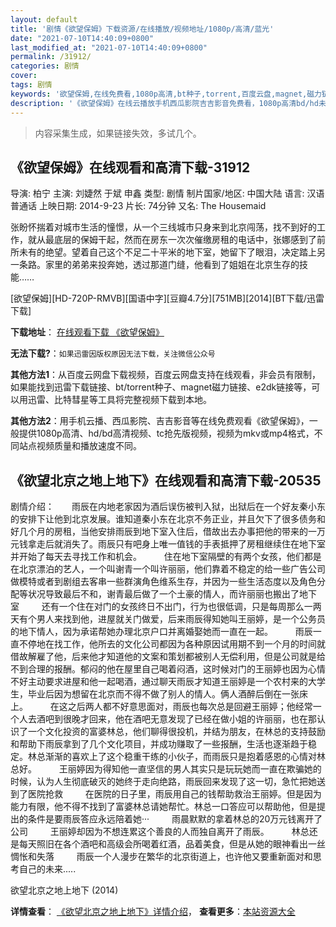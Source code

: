 ```yaml
---
layout: default
title: '剧情《欲望保姆》下载资源/在线播放/视频地址/1080p/高清/蓝光'
date: "2021-07-10T14:40:09+0800"
last_modified_at: "2021-07-10T14:40:09+0800"
permalink: /31912/
categories: 剧情
cover:
tags: 剧情
keywords: '欲望保姆,在线免费看,1080p高清,bt种子,torrent,百度云盘,magnet,磁力链,迅雷下载资源'
description: '《欲望保姆》在线云播放手机西瓜影院吉吉影音免费看，1080p高清bd/hd未删减完整版和tc抢先枪版，mkv/mp4格式，附带bt/torrent种子、magnet/磁力链、百度云盘、网盘资源迅雷下载链接'
---
```


>内容采集生成，如果链接失效，多试几个。


## 《欲望保姆》在线观看和高清下载-31912

导演: 柏宁 主演: 刘婕然 于斌 申鑫 类型: 剧情 制片国家/地区: 中国大陆 语言: 汉语普通话 上映日期: 2014-9-23 片长: 74分钟 又名: The Housemaid

张盼怀揣着对城市生活的憧憬，从一个三线城市只身来到北京闯荡，找不到好的工作，就从最底层的保姆干起，然而在房东一次次催缴房租的电话中，张娜感到了前所未有的绝望。望着自己这个不足二十平米的地下室，她留下了眼泪，决定踏上另一条路。家里的弟弟来投奔她，透过那道门缝，他看到了姐姐在北京生存的技能……


[欲望保姆][HD-720P-RMVB][国语中字][豆瓣4.7分][751MB][2014][BT下载/迅雷下载]

**下载地址**： [在线观看下载 《欲望保姆》](https://www.btdx8.com/torrent/the_housemaid_2014.html) 


**无法下载?**：`如果迅雷因版权原因无法下载，关注微信公众号 `

**其他方法1**：从百度云网盘下载视频，百度云网盘支持在线观看，非会员有限制，如果能找到迅雷下载链接、bt/torrent种子、magnet磁力链接、e2dk链接等，可以用迅雷、比特彗星等工具将完整视频下载到本地。

**其他方法2**：用手机云播、西瓜影院、吉吉影音等在线免费观看《欲望保姆》，一般提供1080p高清、hd/bd高清视频、tc抢先版视频，视频为mkv或mp4格式，不同站点视频质量和播放速度不同。


## 《欲望北京之地上地下》在线观看和高清下载-20535

剧情介绍：　　雨辰在内地老家因为酒后误伤被判入狱，出狱后在一个好友秦小东的安排下让他到北京发展。谁知道秦小东在北京不务正业，并且欠下了很多债务和好几个月的房租，当他安排雨辰到地下室入住后，借故出去办事把他的带来的一万元钱拿走后就消失了。雨辰只有吧身上唯一值钱的手表抵押了房租继续住在地下室并开始了每天去寻找工作和机会。  　　住在地下室隔壁的有两个女孩，他们都是在北京漂泊的艺人，一个叫谢青一个叫许丽丽，他们靠着不稳定的给一些广告公司做模特或者到剧组去客串一些群演角色维系生存，并因为一些生活态度以及角色分配等状况导致最后不和，谢青最后做了一个土豪的情人，而许丽丽也搬出了地下室  　　还有一个住在对门的女孩终日不出门，行为也很低调，只是每周那么一两天有个男人来找到他，进屋就关门做爱，后来雨辰得知她叫王丽婷，是一个公务员的地下情人，因为承诺帮她办理北京户口并离婚娶她而一直在一起。  　　雨辰一直不停地在找工作，他所去的文化公司都因为各种原因试用期不到一个月的时间就借故解雇了他，后来他才知道他的文案和策划都被别人无偿利用，但是公司就是给不到合理的报酬。郁闷的他在屋里自己喝着闷酒，这时候对门的王丽婷也因为心情不好主动要求进屋和他一起喝酒，通过聊天雨辰才知道王丽婷是一个农村来的大学生，毕业后因为想留在北京而不得不做了别人的情人。俩人酒醉后倒在一张床上。  　　在这之后两人都不好意思面对，雨辰也每次总是回避王丽婷；他经常一个人去酒吧到很晚才回来，他在酒吧无意发现了已经在做小姐的许丽丽，也在那认识了一个文化投资的富婆林总，他们聊得很投机，并结为朋友，在林总的支持鼓励和帮助下雨辰拿到了几个文化项目，并成功赚取了一些报酬，生活也逐渐趋于稳定。林总渐渐的喜欢上了这个稳重干练的小伙子，而雨辰只是抱着感恩的心情对林总好。  　　王丽婷因为得知他一直坚信的男人其实只是玩玩她而一直在欺骗她的时候，认为人生彻底破灭的她终于走向绝路，雨辰回来发现了这一切，急忙把她送到了医院抢救  　　在医院的日子里，雨辰用自己的钱帮助救治王丽婷。但是因为能力有限，他不得不找到了富婆林总请她帮忙。林总一口答应可以帮助他，但是提出的条件是要雨辰答应永远陪着她···  　　雨晨默默的拿着林总的20万元钱离开了公司  　　王丽婷却因为不想连累这个善良的人而独自离开了雨辰。  　　林总还是每天照旧在各个酒吧和高级会所喝着红酒，品着美食，但是从她的眼神看出一丝惆怅和失落  　　雨辰一个人漫步在繁华的北京街道上，也许他又要重新面对和思考自己的未来.....


欲望北京之地上地下 (2014)

**详情查看**： [《欲望北京之地上地下》详情介绍](/movie/20535/)， **查看更多**：[本站资源大全](/movie/t/all/)

